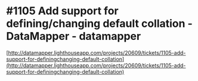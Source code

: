 <!--
id: 221216589
link: http://tumblr.atmos.org/post/221216589/1105-add-support-for-defining-changing-default
slug: 1105-add-support-for-defining-changing-default
date: Fri Oct 23 2009 14:01:24 GMT-0700 (PDT)
publish: 2009-10-023
tags: 
title: #1105 Add support for defining/changing default collation - DataMapper - datamapper
-->


#1105 Add support for defining/changing default collation - DataMapper - datamapper
===================================================================================

[http://datamapper.lighthouseapp.com/projects/20609/tickets/1105-add-support-for-definingchanging-default-collation](http://datamapper.lighthouseapp.com/projects/20609/tickets/1105-add-support-for-definingchanging-default-collation)

